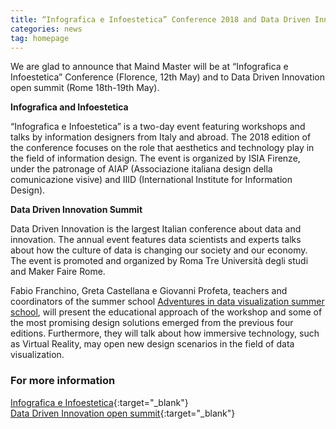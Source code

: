 ```yaml
---
title: “Infografica e Infoestetica” Conference 2018 and Data Driven Innovation Summit
categories: news
tag: homepage
---
```


We are glad to announce that Maind Master will be at “Infografica e Infoestetica” Conference (Florence, 12th May) and to Data Driven Innovation open summit (Rome 18th-19th May).

**Infografica and Infoestetica**


“Infografica e Infoestetica” is a two-day event featuring workshops and talks by information designers from Italy and abroad. The 2018 edition of the conference focuses on the role that aesthetics and technology play in the field of information design.
The event is organized by ISIA Firenze, under the patronage of AIAP (Associazione italiana design della comunicazione visive) and IIID (International Institute for Information Design).

**Data Driven Innovation Summit**


Data Driven Innovation is the largest Italian conference about data and innovation. The annual event features data scientists and experts talks about how the culture of data is changing our society and our economy.
The event is promoted and organized by Roma Tre Università degli studi and Maker Faire Rome.

Fabio Franchino, Greta Castellana e Giovanni Profeta, teachers and coordinators of the summer school [Adventures in data visualization summer school](https://www.maind.supsi.ch/workshops/2018/2018-03-02-adventures-in-data-visualization-2018.html), will present the educational approach of the workshop and some of the most promising design solutions emerged from the previous four editions. Furthermore, they will talk about how immersive technology, such as Virtual Reality, may open new design scenarios in the field of data visualization.


### For more information
[Infografica e Infoestetica](https://infograficaeinfoestetica.com/eng/index.html){:target="_blank"}<br/>
[Data Driven Innovation open summit](https://2018.datadriveninnovation.org/?lang=en){:target="_blank"}